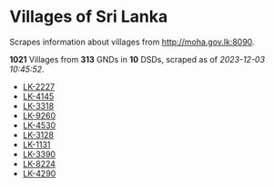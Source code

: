 # Villages of Sri Lanka

Scrapes information about villages from http://moha.gov.lk:8090.

**1021** Villages from **313** GNDs in **10** DSDs, scraped as of *2023-12-03 10:45:52*.
* [LK-2227](data/villages/LK-2227.json)
* [LK-4145](data/villages/LK-4145.json)
* [LK-3318](data/villages/LK-3318.json)
* [LK-9260](data/villages/LK-9260.json)
* [LK-4530](data/villages/LK-4530.json)
* [LK-3128](data/villages/LK-3128.json)
* [LK-1131](data/villages/LK-1131.json)
* [LK-3390](data/villages/LK-3390.json)
* [LK-8224](data/villages/LK-8224.json)
* [LK-4290](data/villages/LK-4290.json)